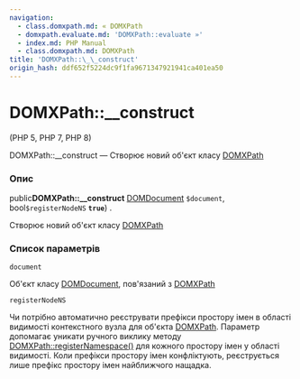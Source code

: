 ```yaml
---
navigation:
  - class.domxpath.md: « DOMXPath
  - domxpath.evaluate.md: 'DOMXPath::evaluate »'
  - index.md: PHP Manual
  - class.domxpath.md: DOMXPath
title: 'DOMXPath::\_\_construct'
origin_hash: ddf652f5224dc9f1fa9671347921941ca401ea50
---
```

# DOMXPath::\_\_construct

(PHP 5, PHP 7, PHP 8)

DOMXPath::\_\_construct — Створює новий об'єкт класу [DOMXPath](class.domxpath.md)

### Опис

public**DOMXPath::\_\_construct** [DOMDocument](class.domdocument.md) `$document`, bool`$registerNodeNS` **`true`**) .

Створює новий об'єкт класу [DOMXPath](class.domxpath.md)

### Список параметрів

`document`

Об'єкт класу [DOMDocument](class.domdocument.md), пов'язаний з [DOMXPath](class.domxpath.md)

`registerNodeNS`

Чи потрібно автоматично реєструвати префікси простору імен в області видимості контекстного вузла для об'єкта [DOMXPath](class.domxpath.md). Параметр допомагає уникати ручного виклику методу [DOMXPath::registerNamespace()](domxpath.registernamespace.md) для кожного простору імен у області видимості. Коли префікси простору імен конфліктують, реєструється лише префікс простору імен найближчого нащадка.
